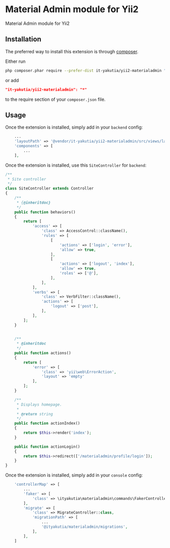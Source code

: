 Material Admin module for Yii2
====================
Material Admin module for Yii2

Installation
------------
The preferred way to install this extension is through [composer](http://getcomposer.org/download/).

Either run

```sh
php composer.phar require --prefer-dist it-yakutia/yii2-materialadmin "*"
```

or add

```json
"it-yakutia/yii2-materialadmin": "*"
```

to the require section of your `composer.json` file.


Usage
-----
Once the extension is installed, simply add in your `backend` config:

```php
    ...
    'layoutPath' => '@vendor/it-yakutia/yii2-materialadmin/src/views/layouts',
    'components' => [
        ...
    ],
```

Once the extension is installed, use this `SiteController` for `backend`:
```php
/**
 * Site controller
 */
class SiteController extends Controller
{
    /**
     * {@inheritdoc}
     */
    public function behaviors()
    {
        return [
            'access' => [
                'class' => AccessControl::className(),
                'rules' => [
                    [
                        'actions' => ['login', 'error'],
                        'allow' => true,
                    ],
                    [
                        'actions' => ['logout', 'index'],
                        'allow' => true,
                        'roles' => ['@'],
                    ],
                ],
            ],
            'verbs' => [
                'class' => VerbFilter::className(),
                'actions' => [
                    'logout' => ['post'],
                ],
            ],
        ];
    }

    
    /**
     * @inheritdoc
     */
    public function actions()
    {
        return [
            'error' => [
                'class' => 'yii\web\ErrorAction',
                'layout' => 'empty'
            ],
        ];
    }

    /**
     * Displays homepage.
     *
     * @return string
     */
    public function actionIndex()
    {
        return $this->render('index');
    }

    public function actionLogin()
    {
        return $this->redirect(['/materialadmin/profile/login']);
    }
}
```

Once the extension is installed, simply add in your `console` config:

```php
    'controllerMap' => [
        ...
        'faker' => [
            'class' => \ityakutia\materialadmin\commands\FakerController::class,
        ],
        'migrate' => [
            'class' => MigrateController::class,
            'migrationPath' => [
                ...
                '@ityakutia/materialadmin/migrations',
            ],
        ],
    ]
```
